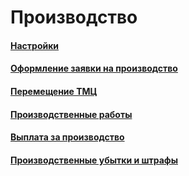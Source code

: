 # Производство

#### [Настройки](https://vodavoz.github.io/Manual/5-Производство/1-настройки/)

#### [Оформление заявки на производство](https://vodavoz.github.io/Manual/5-Производство/2-оформление-заявки-на-производство/)

#### [Перемещение ТМЦ](https://vodavoz.github.io/Manual/5-Производство/3-перемещение-тмц/)

#### [Производственные работы](https://vodavoz.github.io/Manual/5-Производство/4-производственные-работы/)

#### [Выплата за производство](https://vodavoz.github.io/Manual/5-Производство/5-выплата-за-производство/)

#### [Производственные убытки и штрафы](https://vodavoz.github.io/Manual/5-Производство/6-производственные-убытки-и-штрафы/)
